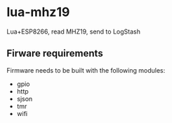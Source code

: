 # lua-mhz19
Lua+ESP8266, read MHZ19, send to LogStash

## Firware requirements

Firmware needs to be built with the following modules:

* gpio
* http
* sjson
* tmr
* wifi
